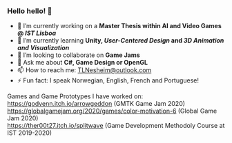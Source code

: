 ### Hello hello! 👋

<!--
**GodVenn/GodVenn** is a ✨ _special_ ✨ repository because its `README.md` (this file) appears on your GitHub profile.
-->

- 🔭 I’m currently working on a **Master Thesis within AI and Video Games @ *IST Lisboa***
- 🌱 I’m currently learning **Unity, *User-Centered Design* and *3D Animation and Visualization***
- 👯 I’m looking to collaborate on **Game Jams**
- 💬 Ask me about **C#, Game Design or OpenGL**
- 📫 How to reach me: TLNesheim@outlook.com
- ⚡ Fun fact: I speak Norwegian, English, French and Portuguese!

Games and Game Prototypes I have worked on:  
https://godvenn.itch.io/arrowgeddon (GMTK Game Jam 2020)  
https://globalgamejam.org/2020/games/color-motivation-6 (Global Game Jam 2020)  
https://ther00t27.itch.io/splitwave (Game Development Methodoly Course at IST 2019-2020)  
